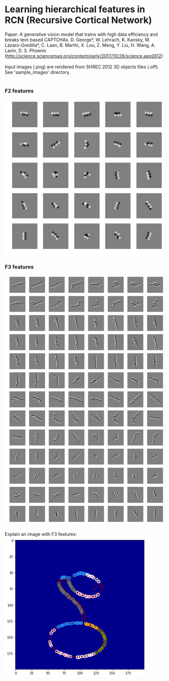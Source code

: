 # Learning hierarchical features in RCN (Recursive Cortical Network)

Paper: A generative vision model that trains with high data efficiency and
    breaks text-based CAPTCHAs. D. George*, W. Lehrach, K. Kansky, M. Lázaro-Gredilla*,
    C. Laan, B. Marthi, X. Lou, Z. Meng, Y. Liu, H. Wang, A. Lavin, D. S. Phoenix <br>
    (http://science.sciencemag.org/content/early/2017/10/26/science.aag2612) <br>
<br>
Input images (.png) are rendered from SHREC 2012 3D objects files (.off). See 'sample_images' directory. <br>
<br>
### F2 features
![Alt text](F2_features.png)
### F3 features
![Alt text](F3_features.png)

Explain an image with F3 features: <br>
![Alt text](input_image.png)

